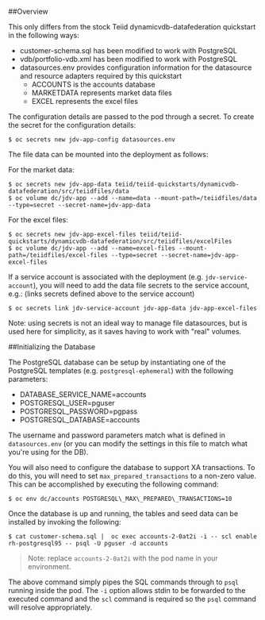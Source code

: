 ##Overview

This only differs from the stock Teiid dynamicvdb-datafederation quickstart in the following ways:

* customer-schema.sql has been modified to work with PostgreSQL
* vdb/portfolio-vdb.xml has been modified to work with PostgreSQL
* datasources.env provides configuration information for the datasource and resource adapters required by this quickstart
    * ACCOUNTS is the accounts database
    * MARKETDATA represents market data files
    * EXCEL represents the excel files

The configuration details are passed to the pod through a secret.  To create the secret for the configuration details:
```
$ oc secrets new jdv-app-config datasources.env
```

The file data can be mounted into the deployment as follows:

For the market data:
```
$ oc secrets new jdv-app-data teiid/teiid-quickstarts/dynamicvdb-datafederation/src/teiidfiles/data
$ oc volume dc/jdv-app --add --name=data --mount-path=/teiidfiles/data --type=secret --secret-name=jdv-app-data
```

For the excel files:
```
$ oc secrets new jdv-app-excel-files teiid/teiid-quickstarts/dynamicvdb-datafederation/src/teiidfiles/excelFiles
$ oc volume dc/jdv-app --add --name=excel-files --mount-path=/teiidfiles/excel-files --type=secret --secret-name=jdv-app-excel-files
```

If a service account is associated with the deployment (e.g. `jdv-service-account`), you will need to add the data file secrets to the service account, e.g.: (links secrets defined above to the service account)
```
$ oc secrets link jdv-service-account jdv-app-data jdv-app-excel-files
```

Note: using secrets is not an ideal way to manage file datasources, but is used here for simplicity, as it saves having to work with "real" volumes.

##Initializing the Database

The PostgreSQL database can be setup by instantiating one of the PostgreSQL templates (e.g. `postgresql-ephemeral`) with the following parameters:

* DATABASE\_SERVICE\_NAME=accounts
* POSTGRESQL\_USER=pguser
* POSTGRESQL\_PASSWORD=pgpass
* POSTGRESQL\_DATABASE=accounts

The username and password parameters match what is defined in `datasources.env` (or you can modify the settings in this file to match what you're using for the DB).

You will also need to configure the database to support XA transactions.  To do this, you will need to set `max_prepared_transactions` to a non-zero value.  This can be accomplished by executing the following command:

```
$ oc env dc/accounts POSTGRESQL\_MAX\_PREPARED\_TRANSACTIONS=10
```

Once the database is up and running, the tables and seed data can be installed by invoking the following:

```
$ cat customer-schema.sql |  oc exec accounts-2-0at2i -i -- scl enable rh-postgresql95 -- psql -U pguser -d accounts
```

> Note: replace `accounts-2-0at2i` with the pod name in your environment.

The above command simply pipes the SQL commands through to `psql` running inside the pod.  The `-i` option allows stdin to be forwarded to the executed command and the `scl` command is required so the `psql` command will resolve appropriately.
